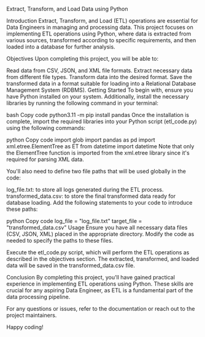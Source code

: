 Extract, Transform, and Load Data using Python

Introduction
Extract, Transform, and Load (ETL) operations are essential for Data Engineers in managing and processing data. This project focuses on implementing ETL operations using Python, where data is extracted from various sources, transformed according to specific requirements, and then loaded into a database for further analysis.

Objectives
Upon completing this project, you will be able to:

Read data from CSV, JSON, and XML file formats.
Extract necessary data from different file types.
Transform data into the desired format.
Save the transformed data in a format suitable for loading into a Relational Database Management System (RDBMS).
Getting Started
To begin with, ensure you have Python installed on your system. Additionally, install the necessary libraries by running the following command in your terminal:

bash
Copy code
python3.11 -m pip install pandas
Once the installation is complete, import the required libraries into your Python script (etl_code.py) using the following commands:

python
Copy code
import glob 
import pandas as pd 
import xml.etree.ElementTree as ET 
from datetime import datetime 
Note that only the ElementTree function is imported from the xml.etree library since it's required for parsing XML data.

You'll also need to define two file paths that will be used globally in the code:

log_file.txt: to store all logs generated during the ETL process.
transformed_data.csv: to store the final transformed data ready for database loading.
Add the following statements to your code to introduce these paths:

python
Copy code
log_file = "log_file.txt" 
target_file = "transformed_data.csv" 
Usage
Ensure you have all necessary data files (CSV, JSON, XML) placed in the appropriate directory. Modify the code as needed to specify the paths to these files.

Execute the etl_code.py script, which will perform the ETL operations as described in the objectives section. The extracted, transformed, and loaded data will be saved in the transformed_data.csv file.

Conclusion
By completing this project, you'll have gained practical experience in implementing ETL operations using Python. These skills are crucial for any aspiring Data Engineer, as ETL is a fundamental part of the data processing pipeline.

For any questions or issues, refer to the documentation or reach out to the project maintainers.

Happy coding!
